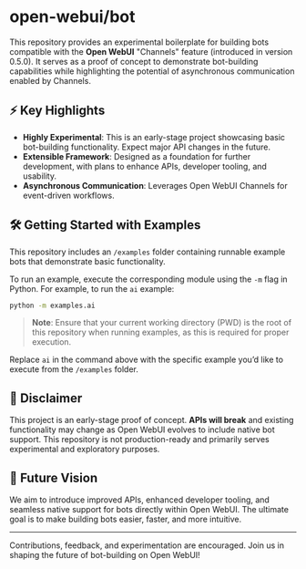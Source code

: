 # open-webui/bot

This repository provides an experimental boilerplate for building bots compatible with the **Open WebUI** "Channels" feature (introduced in version 0.5.0). It serves as a proof of concept to demonstrate bot-building capabilities while highlighting the potential of asynchronous communication enabled by Channels. 

## ⚡ Key Highlights
- **Highly Experimental**: This is an early-stage project showcasing basic bot-building functionality. Expect major API changes in the future.
- **Extensible Framework**: Designed as a foundation for further development, with plans to enhance APIs, developer tooling, and usability.
- **Asynchronous Communication**: Leverages Open WebUI Channels for event-driven workflows.

## 🛠️ Getting Started with Examples
This repository includes an `/examples` folder containing runnable example bots that demonstrate basic functionality. 

To run an example, execute the corresponding module using the `-m` flag in Python. For example, to run the `ai` example:

```bash
python -m examples.ai
```

> **Note**: Ensure that your current working directory (PWD) is the root of this repository when running examples, as this is required for proper execution.

Replace `ai` in the command above with the specific example you’d like to execute from the `/examples` folder.

## 🚧 Disclaimer
This project is an early-stage proof of concept. **APIs will break** and existing functionality may change as Open WebUI evolves to include native bot support. This repository is not production-ready and primarily serves experimental and exploratory purposes.

## 🎯 Future Vision
We aim to introduce improved APIs, enhanced developer tooling, and seamless native support for bots directly within Open WebUI. The ultimate goal is to make building bots easier, faster, and more intuitive.

---
Contributions, feedback, and experimentation are encouraged. Join us in shaping the future of bot-building on Open WebUI!